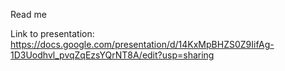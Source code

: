 Read me

Link to presentation: https://docs.google.com/presentation/d/14KxMpBHZS0Z9IifAg-1D3Uodhvl_pvqZqEzsYQrNT8A/edit?usp=sharing
